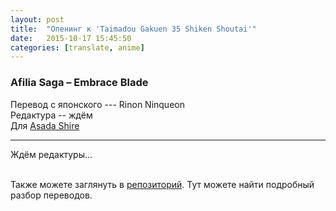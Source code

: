 ```yaml
---
layout: post
title:  "Опенинг к 'Taimadou Gakuen 35 Shiken Shoutai'"
date:   2015-10-17 15:45:50
categories: [translate, anime]
---
```

<div class="modal fade" id="myModal" tabindex="-1" role="dialog" aria-labelledby="myModalLabel" aria-hidden="true">
      <div class="modal-dialog">
        <div class="modal-content">
		<center>
          <div class="modal-body">               
          </div>
		</center>
        </div><!-- /.modal-content -->
      </div><!-- /.modal-dialog -->
    </div><!-- /.modal -->

<div class="thumbnails">
</div>

### Afilia Saga &ndash; Embrace Blade

Перевод с японского --- Rinon Ninqueon<br>
Редактура -- ждём<br>
Для <a href="http://vk.com/asada_shire">Asada Shire</a><br>
<hr>
Ждём редактуры...<br>
<br><p>Также можете заглянуть в <a href="https://github.com/RinonNinqueon/source/tree/master/translate">репозиторий</a>. Тут можете найти подробный разбор переводов.</p>
<br><br><br><br><br>